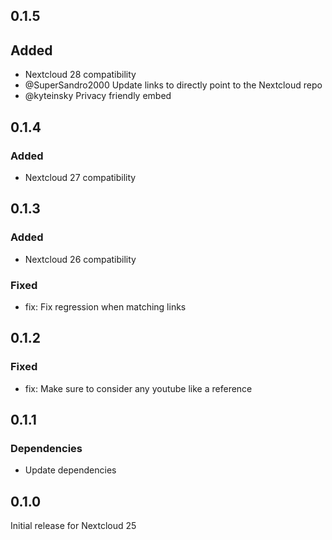 ## 0.1.5

## Added

- Nextcloud 28 compatibility
- @SuperSandro2000 Update links to directly point to the Nextcloud repo
- @kyteinsky Privacy friendly embed

## 0.1.4

### Added

- Nextcloud 27 compatibility

## 0.1.3

### Added

- Nextcloud 26 compatibility

### Fixed

- fix: Fix regression when matching links

## 0.1.2

### Fixed

- fix: Make sure to consider any youtube like a reference

## 0.1.1

### Dependencies

- Update dependencies

## 0.1.0

Initial release for Nextcloud 25
